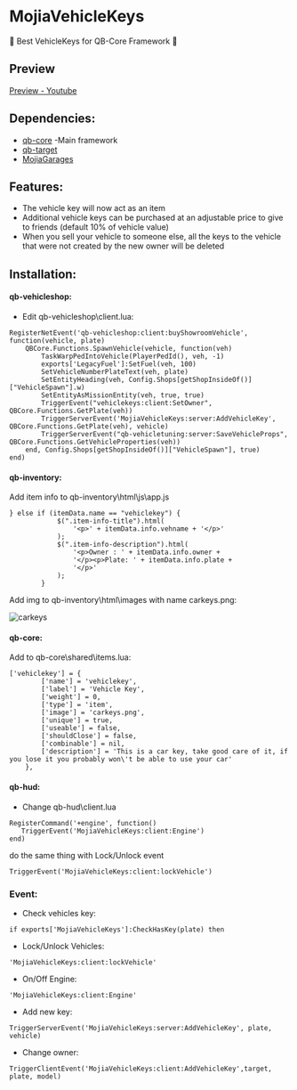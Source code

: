 # MojiaVehicleKeys
🔑 Best VehicleKeys for QB-Core Framework 🔑
## Preview
[Preview - Youtube](https://youtu.be/oR0IcCj9JA0)
## Dependencies:
- [qb-core](https://github.com/qbcore-framework/qb-core) -Main framework
- [qb-target](https://github.com/BerkieBb/qb-target)
- [MojiaGarages](https://github.com/hoangducdt/MojiaGarages)
## Features:
- The vehicle key will now act as an item
- Additional vehicle keys can be purchased at an adjustable price to give to friends (default 10% of vehicle value)
- When you sell your vehicle to someone else, all the keys to the vehicle that were not created by the new owner will be deleted

## Installation:
#### qb-vehicleshop:
- Edit qb-vehicleshop\client.lua:
```
RegisterNetEvent('qb-vehicleshop:client:buyShowroomVehicle', function(vehicle, plate)
    QBCore.Functions.SpawnVehicle(vehicle, function(veh)
        TaskWarpPedIntoVehicle(PlayerPedId(), veh, -1)
        exports['LegacyFuel']:SetFuel(veh, 100)
        SetVehicleNumberPlateText(veh, plate)
        SetEntityHeading(veh, Config.Shops[getShopInsideOf()]["VehicleSpawn"].w)
        SetEntityAsMissionEntity(veh, true, true)
        TriggerEvent("vehiclekeys:client:SetOwner", QBCore.Functions.GetPlate(veh))
        TriggerServerEvent('MojiaVehicleKeys:server:AddVehicleKey', QBCore.Functions.GetPlate(veh), vehicle)
        TriggerServerEvent("qb-vehicletuning:server:SaveVehicleProps", QBCore.Functions.GetVehicleProperties(veh))
    end, Config.Shops[getShopInsideOf()]["VehicleSpawn"], true)
end)
```
#### qb-inventory:
Add item info to qb-inventory\html\js\app.js
```
} else if (itemData.name == "vehiclekey") {
            $(".item-info-title").html(
				'<p>' + itemData.info.vehname + '</p>'
			);
            $(".item-info-description").html(
				'<p>Owner : ' + itemData.info.owner +
				'</p><p>Plate: ' + itemData.info.plate +
				'</p>'
			);
        }
```
Add img to qb-inventory\html\images with name carkeys.png:

![carkeys](https://i.imgur.com/JmRS6v9.png)
#### qb-core:
Add to qb-core\shared\items.lua:
```
['vehiclekey'] = {
		['name'] = 'vehiclekey',
		['label'] = 'Vehicle Key',
		['weight'] = 0,
		['type'] = 'item',
		['image'] = 'carkeys.png',
		['unique'] = true,
		['useable'] = false,
		['shouldClose'] = false,
		['combinable'] = nil,
		['description'] = 'This is a car key, take good care of it, if you lose it you probably won\'t be able to use your car'
	},
```
#### qb-hud:
- Change qb-hud\client.lua
```
RegisterCommand('+engine', function()
   TriggerEvent('MojiaVehicleKeys:client:Engine')
end)
```
do the same thing with Lock/Unlock event
```
TriggerEvent('MojiaVehicleKeys:client:lockVehicle')
```
### Event:
- Check vehicles key:
```
if exports['MojiaVehicleKeys']:CheckHasKey(plate) then
```
- Lock/Unlock Vehicles:
```
'MojiaVehicleKeys:client:lockVehicle'
```
- On/Off Engine:
```
'MojiaVehicleKeys:client:Engine'
```
- Add new key:
```
TriggerServerEvent('MojiaVehicleKeys:server:AddVehicleKey', plate, vehicle)
```
- Change owner:
```
TriggerClientEvent('MojiaVehicleKeys:client:AddVehicleKey',target, plate, model)
```
